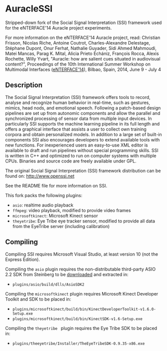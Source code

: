 # AuracleSSI
Stripped-down fork of the Social Signal Interpretation (SSI) framework used for the eNTERFACE'14 Auracle project experiments.

For more information on the eNTERFACE'14 Auracle project, read: 
Christian Frisson, Nicolas Riche, Antoine Coutrot, Charles-Alexandre Delestage, Stéphane Dupont, Onur Ferhat, Nathalie Guyader, Sidi Ahmed Mahmoudi, Matei Mancas, Parag K. Mital, Alicia Prieto Echániz, François Rocca, Alexis Rochette, Willy Yvart, "Auracle: how are salient cues situated in audiovisual content?", Proceedings of the 10th International Summer Workshop on Multimodal Interfaces ([eNTERFACE'14](http://aholab.ehu.es/eNTERFACE14/)), Bilbao, Spain, 2014, June 9 - July 4 

## Description

The Social Signal Interpretation (SSI) framework offers tools to record, analyse and recognize human behavior in real-time, such as gestures, mimics, head nods, and emotional speech. Following a patch-based design pipelines are set up from autonomic components and allow the parallel and synchronized processing of sensor data from multiple input devices. In particularly SSI supports the machine learning pipeline in its full length and offers a graphical interface that assists a user to collect own training corpora and obtain personalized models. In addition to a large set of built-in components SSI also encourages developers to extend available tools with new functions. For inexperienced users an easy-to-use XML editor is available to draft and run pipelines without special programming skills. SSI is written in C++ and optimized to run on computer systems with multiple CPUs. Binaries and source code are freely available under GPL.

The original Social Signal Interpretation (SSI) framework distribution can be found on:
http://www.openssi.net

See the README file for more information on SSI.

This fork packs the following plugins:

 * `asio`: realtime audio playback
 * `ffmpeg`: video playback, modified to provide video frames
 * `microsoftkinect`: Microsoft Kinect sensor
 * `theyetribe`: Eye Tribe eye tracker sensor, modified to provide all data from the EyeTribe server (including calibration)


## Compiling

Compiling SSI requires Microsoft Visual Studio, at least version 10 (not the Express Edition).

Compiling the `asio` plugin requires the non-distributable third-party ASIO 2.2 SDK from Steinberg to be [downloaded](http://www.steinberg.net/nc/en/company/developers/sdk_download_portal.html) and extracted in:
  * `plugins/asio/build/dlls/AsioSDK2`

Compiling the `microsoftkinect` plugin requires Microsoft Kinect Developer Toolkit and SDK to be placed in:
  * `plugins/microsoftkinect/build/bin/KinectDeveloperToolkit-v1.6.0-Setup.exe`
  * `plugins/microsoftkinect/build/bin/KinectSDK-v1.6-Setup.exe`

Compiling the `theyetribe ` plugin requires the Eye Tribe SDK to be placed in:
  * `plugins/theeyetribe/Installer/TheEyeTribeSDK-0.9.35-x86.exe`

